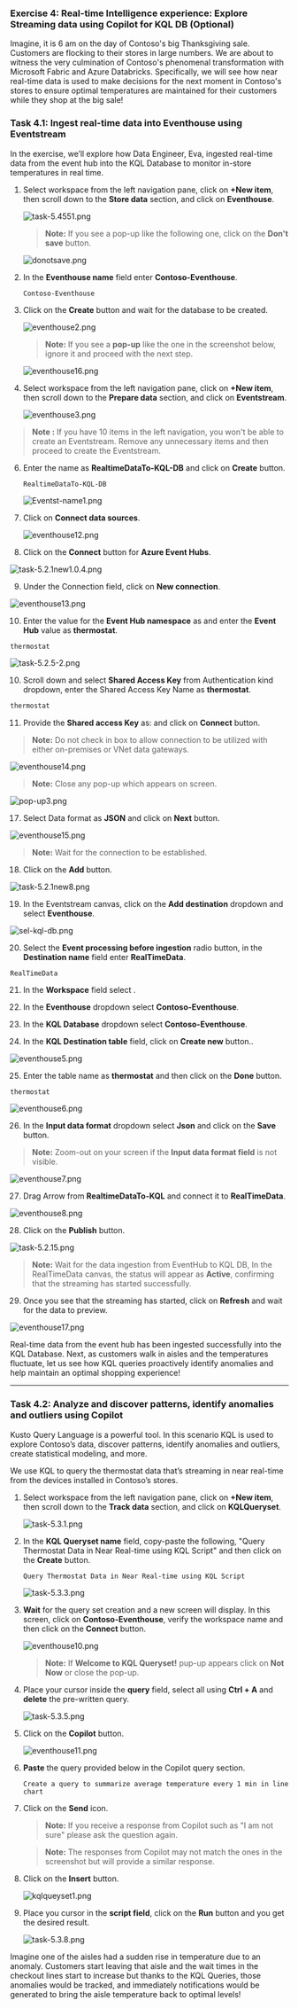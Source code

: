 ### Exercise 4: Real-time Intelligence experience: Explore Streaming data using Copilot for KQL DB (Optional)

Imagine, it is 6 am on the day of Contoso's big Thanksgiving sale. Customers are flocking to their stores in large numbers. We are about to witness the very culmination of Contoso's phenomenal transformation with Microsoft Fabric and Azure Databricks. Specifically, we will see how near real-time data is used to make decisions for the next moment in Contoso's stores to ensure optimal temperatures are maintained for their customers while they shop at the big sale!

### Task 4.1: Ingest real-time data into Eventhouse using Eventstream

In the exercise, we’ll explore how Data Engineer, Eva, ingested real-time data from the event hub into the KQL Database to monitor in-store temperatures in real time.


1. Select **<inject key= "WorkspaceName" enableCopy="true"/>** workspace from the left navigation pane, click on **+New item**, then scroll down to the **Store data** section, and click on **Eventhouse**.

    ![task-5.4551.png](media/labMedia/RTIEventhouse.png)

    >**Note:** If you see a pop-up like the following one, click on the **Don't save** button.

    ![donotsave.png](media/labMedia/donotsave.png)  

2. In the **Eventhouse name** field enter **Contoso-Eventhouse**.

    ```
    Contoso-Eventhouse
    ```

3. Click on the **Create** button and wait for the database to be created.

    ![eventhouse2.png](media/labMedia/eventhouse2.png)

    >**Note:** If you see a **pop-up** like the one in the screenshot below, ignore it and proceed with the next step.

    ![eventhouse16.png](media/labMedia/eventhouse16.png)

4. Select **<inject key= "WorkspaceName" enableCopy="true"/>** workspace from the left navigation pane, click on **+New item**, then scroll down to the **Prepare data** section, and click on **Eventstream**.

   ![eventhouse3.png](media/labMedia/f46.png)

>**Note :** If you have 10 items in the left navigation, you won't be able to create an Eventstream. Remove any unnecessary items and then proceed to create the Eventstream.


6. Enter the name as **RealtimeDataTo-KQL-DB** and click on **Create** button.

    ```
    RealtimeDataTo-KQL-DB
    ```

    ![Eventst-name1.png](media/labMedia/Eventst-name1.png)

7. Click on **Connect data sources**. 

   ![eventhouse12.png](media/labMedia/eventhouse12.png)

8. Click on the **Connect** button for **Azure Event Hubs**.

![task-5.2.1new1.0.4.png](media/labMedia/task-5.2.1new1.0.4.png)

9. Under the Connection field, click on **New connection**.

![eventhouse13.png](media/labMedia/eventhouse13.png)


10. Enter the value for the **Event Hub namespace** as **<inject key= "eventhubNamespace" enableCopy="true"/>** and enter the **Event Hub** value as **thermostat**.

   ```BASH
   thermostat
   ```

   ![task-5.2.5-2.png](media/labMedia/task-5.2.5-2.png)


10. Scroll down and select **Shared Access Key** from Authentication kind dropdown, enter the Shared Access Key Name as **thermostat**.

```BASH
thermostat
```
11. Provide the **Shared access Key** as: **<inject key= "EventHubPolicyPrimaryKey" enableCopy="true"/>** and click on **Connect** button.

>**Note:** Do not check in box to allow connection to be utilized with either on-premises or VNet data gateways.

![eventhouse14.png](media/labMedia/eventhouse14.png)

>**Note:** Close any pop-up which appears on screen.

![pop-up3.png](media/labMedia/pop-up3.png)

17. Select Data format as **JSON** and click on **Next** button.

![eventhouse15.png](media/labMedia/eventhouse15.png)

>**Note:** Wait for the connection to be established.

18. Click on the **Add** button.

![task-5.2.1new8.png](media/labMedia/task-5.2.1new8.png)

19. In the Eventstream canvas, click on the **Add destination** dropdown and select **Eventhouse**.

![sel-kql-db.png](media/labMedia/sel-kql-db.png)

20. Select the **Event processing before ingestion** radio button, in the **Destination name** field enter **RealTimeData**.

```
RealTimeData
```

21. In the **Workspace** field select <inject key="WorkspaceName" enableCopy="true"/>. 

22. In the **Eventhouse** dropdown select **Contoso-Eventhouse**.

23. In the **KQL Database** dropdown select **Contoso-Eventhouse**.

24. In the **KQL Destination table** field, click on **Create new** button..

![eventhouse5.png](media/labMedia/eventhouse5.png)

25. Enter the table name as **thermostat** and then click on the **Done** button.

```
thermostat
```
![eventhouse6.png](media/labMedia/eventhouse6.png)

26. In the **Input data format** dropdown select **Json** and click on the **Save** button.

>**Note:** Zoom-out on your screen if the **Input data format field** is not visible.

![eventhouse7.png](media/labMedia/eventhouse7.png)

27. Drag Arrow from **RealtimeDataTo-KQL** and connect it to **RealTimeData**.

![eventhouse8.png](media/labMedia/eventhouse8.png)

28. Click on the **Publish** button.

![task-5.2.15.png](media/labMedia/task-5.2.15.png)

>**Note:** Wait for the data ingestion from EventHub to KQL DB, In the RealTimeData canvas, the status will appear as **Active**, confirming that the streaming has started successfully.

29. Once you see that the streaming has started, click on **Refresh** and wait for the data to preview.

![eventhouse17.png](media/labMedia/eventhouse17.png)

Real-time data from the event hub has been ingested successfully into the KQL Database. Next, as customers walk in aisles and the temperatures fluctuate, let us see how KQL queries proactively identify anomalies and help maintain an optimal shopping experience!

---

### Task 4.2: Analyze and discover patterns, identify anomalies and outliers using Copilot

Kusto Query Language is a powerful tool. In this scenario KQL is used to explore Contoso’s data, discover patterns, identify anomalies and outliers, create statistical modeling, and more.

We use KQL to query the thermostat data that’s streaming in near real-time from the devices installed in Contoso’s stores.

1. Select **<inject key= "WorkspaceName" enableCopy="true"/>** workspace from the left navigation pane, click on **+New item**, then scroll down to the **Track data** section, and click on **KQLQueryset**.

    ![task-5.3.1.png](media/labMedia/RTIQueryset.png)


2. In the **KQL Queryset name** field, copy-paste the following, "Query Thermostat Data in Near Real-time using KQL Script" and then click on the **Create** button.

    ```
    Query Thermostat Data in Near Real-time using KQL Script
    ```

    ![task-5.3.3.png](media/labMedia/task-5.3.3.png)

3. **Wait** for the query set creation and a new screen will display. In this screen, click on **Contoso-Eventhouse**, verify the workspace name and then click on the **Connect** button.

    ![eventhouse10.png](media/labMedia/eventhouse10.png)

    >**Note:** If **Welcome to KQL Queryset!** pup-up appears click on **Not Now** or close the pop-up.
    
4. Place your cursor inside the **query** field, select all using **Ctrl + A** and **delete** the pre-written query.

    ![task-5.3.5.png](media/labMedia/task-5.3.5.png)

5. Click on the **Copilot** button.

    ![eventhouse11.png](media/labMedia/eventhouse11.png)

6. **Paste** the query provided below in the Copilot query section.

    ```
    Create a query to summarize average temperature every 1 min in line chart
    ```

7. Click on the **Send** icon.

    >**Note:** If you receive a response from Copilot such as "I am not sure" please ask the question again.

    >**Note:** The responses from Copilot may not match the ones in the screenshot but will provide a similar response. 

8. Click on the **Insert** button.

    ![kqlqueyset1.png](media/labMedia/kqlqueyset1.png)

9. Place you cursor in the **script field**, click on the **Run** button and you get the desired result.

    ![task-5.3.8.png](media/labMedia/task-5.3.8.png)

Imagine one of the aisles had a sudden rise in temperature due to an anomaly. Customers start leaving that aisle and the wait times in the checkout lines start to increase but thanks to the KQL Queries, those anomalies would be tracked, and immediately notifications would be generated to bring the aisle temperature back to optimal levels!
